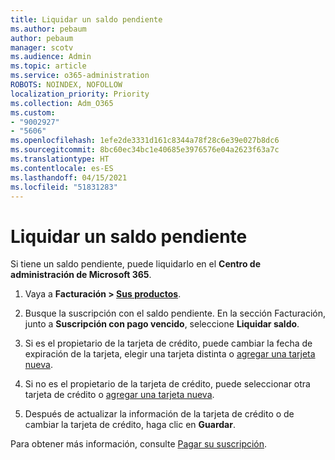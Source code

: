 ```yaml
---
title: Liquidar un saldo pendiente
ms.author: pebaum
author: pebaum
manager: scotv
ms.audience: Admin
ms.topic: article
ms.service: o365-administration
ROBOTS: NOINDEX, NOFOLLOW
localization_priority: Priority
ms.collection: Adm_O365
ms.custom:
- "9002927"
- "5606"
ms.openlocfilehash: 1efe2de3331d161c8344a78f28c6e39e027b8dc6
ms.sourcegitcommit: 8bc60ec34bc1e40685e3976576e04a2623f63a7c
ms.translationtype: HT
ms.contentlocale: es-ES
ms.lasthandoff: 04/15/2021
ms.locfileid: "51831283"
---
```

# <a name="settle-an-outstanding-balance"></a>Liquidar un saldo pendiente

Si tiene un saldo pendiente, puede liquidarlo en el **Centro de administración de Microsoft 365**.

1. Vaya a **Facturación > [Sus productos](https://go.microsoft.com/fwlink/p/?linkid=842054)**.

2. Busque la suscripción con el saldo pendiente. En la sección Facturación, junto a **Suscripción con pago vencido**, seleccione **Liquidar saldo**.

3. Si es el propietario de la tarjeta de crédito, puede cambiar la fecha de expiración de la tarjeta, elegir una tarjeta distinta o [agregar una tarjeta nueva](https://docs.microsoft.com/microsoft-365/commerce/billing-and-payments/manage-payment-methods?view=o365-worldwide).

4. Si no es el propietario de la tarjeta de crédito, puede seleccionar otra tarjeta de crédito o [agregar una tarjeta nueva](https://docs.microsoft.com/microsoft-365/commerce/billing-and-payments/manage-payment-methods?view=o365-worldwide).

5. Después de actualizar la información de la tarjeta de crédito o de cambiar la tarjeta de crédito, haga clic en **Guardar**.

Para obtener más información, consulte [Pagar su suscripción](https://docs.microsoft.com/microsoft-365/commerce/billing-and-payments/pay-for-your-subscription?view=o365-worldwide).
